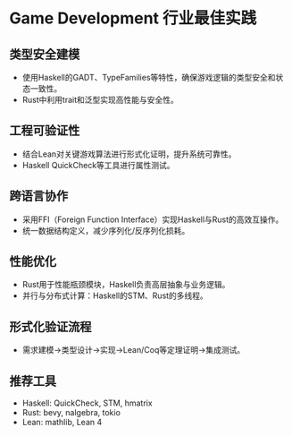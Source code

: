 # Game Development 行业最佳实践

## 类型安全建模

- 使用Haskell的GADT、TypeFamilies等特性，确保游戏逻辑的类型安全和状态一致性。
- Rust中利用trait和泛型实现高性能与安全性。

## 工程可验证性

- 结合Lean对关键游戏算法进行形式化证明，提升系统可靠性。
- Haskell QuickCheck等工具进行属性测试。

## 跨语言协作

- 采用FFI（Foreign Function Interface）实现Haskell与Rust的高效互操作。
- 统一数据结构定义，减少序列化/反序列化损耗。

## 性能优化

- Rust用于性能瓶颈模块，Haskell负责高层抽象与业务逻辑。
- 并行与分布式计算：Haskell的STM、Rust的多线程。

## 形式化验证流程

- 需求建模→类型设计→实现→Lean/Coq等定理证明→集成测试。

## 推荐工具

- Haskell: QuickCheck, STM, hmatrix
- Rust: bevy, nalgebra, tokio
- Lean: mathlib, Lean 4
